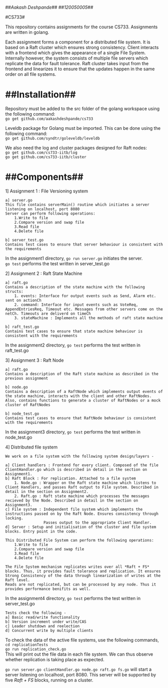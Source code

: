 ##*Aakash Deshpande*##
##*120050005*##

#CS733#

This repository contains assignments for the course CS733. 
Assignments are written in golang.

Each assignment forms a component for a distributed file system. It is based on a Raft cluster which ensures strong consistency. Client interacts with a frontend which gives the appearance of a single File System. Internally however, the system consists of multiple file servers which replicate the data for fault tolerance. Raft cluster takes input from the frontend and linearizes it to ensure that the updates happen in the same order on all file systems. 

##Installation##
==========================================
Repository must be added to the src folder of the golang workspace using the following command:  
`go get github.com/aakashdeshpande/cs733`

Leveldb package for Golang must be imported. This can be done using the following command:  
`go get github.com/syndtr/goleveldb/leveldb`

We also need the log and cluster packages designed for Raft nodes:  
`go get github.com/cs733-iitb/log`  
`go get github.com/cs733-iitb/cluster`

##Components##
==========================================
1] Assignment 1 : File Versioning system
	
	a] server.go
	This file contains serverMain() routine which initiates a server listening on localhost, port 8080
	Server can perform following operations:
		1.Write to file
		2.Compare version and swap file
		3.Read file
		4.Delete file

	b] server_test.go
	Contains test cases to ensure that server behaviour is consistent with the requirements

In the assignment1 directory, 
`go run server.go` initiates the server.  
`go test` performs the test written in server_test.go

2] Assignment 2 : Raft State Machine

	a] raft.go
	Contains a description of the state machine with the following structs:
		1. events: Interface for output events such as Send, Alarm etc. sent on actionCh
		2. command: Interface for input events such as VoteReq, AppendEntriesReq, Timeout etc. Messages from other servers come on the netCh. Timeouts are deliverd on timeCh
		3. stateMachine : Implements all the methods of raft state machine 

	b] raft_test.go	
	Contains test cases to ensure that state machine behaviour is consistent with the requirements

In the assignment2 directory, 
`go test` performs the test written in raft_test.go

3] Assignment 3 : Raft Node

	a] raft.go
	Contains a description of the Raft state machine as described in the previous assignment

	b] node.go
	Contains a description of a RaftNode which implements output events of the state machine, interacts with the client and other RaftNodes. Also, contains functions to generate a cluster of RaftNodes or a mock cluster of RaftNodes

	b] node_test.go	
	Contains test cases to ensure that RaftNode behaviour is consistent with the requirements

In the assignment3 directory, 
`go test` performs the test written in node_test.go	

4] Distributed file system

	We work on a file system with the following system design/layers -

	a] Client handlers : Frontend for every client. Composed of the file ClientHandler.go which is described in detail in the section on Assignment1.
	b] Raft Block : For replication. Attached to a file system
		1. Node.go : Wrapper on the Raft state machine which listens to Client Handlers, and passes Raft output to File system. Described in detail in the section on Assignment2.
		2. Raft.go : Raft state machine which processes the messages recieved by the Node. Described in detail in the section on Assignment3.
	c] File system : Independent file system which implements the instructions passed on by the Raft Node. Ensures consistency through locking.
					 Passes output to the appropriate Client Handler.	
	d] Server : Setup and initialisation of the cluster and file system blocks. Entry point in the code.				 

	This Distributed File System can perform the following operations:
		1.Write to file
		2.Compare version and swap file
		3.Read file
		4.Delete file

	The File System mechanism replicates writes over all *Raft + FS* blocks. Thus, it provides fault tolerance and replication. It ensures Strong Consistency of the data through linearization of writes at the Raft level.					 
	Reads are not replicated, but can be processed by any node. Thus it provides performance benifits as well.

In the assignment4 directory, 
`go test` performs the test written in server_test.go

	Tests check the following -
	a] Basic read/write functionality 
	b] Version increment under write/CAS
	c] Leader shutdown and reelection
	d] Concurrent write by multiple clients

To check the data of the active file systems, use the following commands,  
`cd replicationTests`  
`go run replication_check.go`  
This will print out the file data in each file system. We can thus observe whether replication is taking place as expected.

`go run server.go clientHandler.go node.go raft.go fs.go` will start a server listening on localhost, port 8080. This server will be supported by five *Raft + FS* blocks, running on a cluster. 

